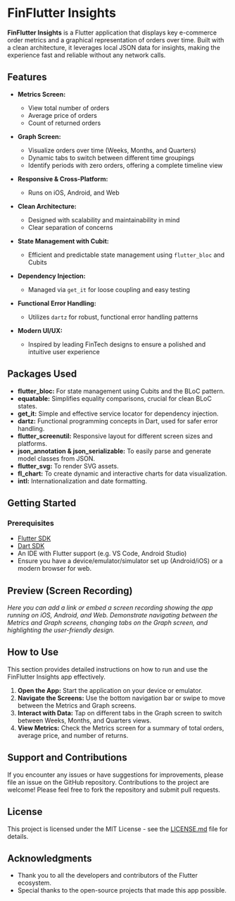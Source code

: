 # FinFlutter Insights

**FinFlutter Insights** is a Flutter application that displays key e-commerce order metrics and a graphical representation of orders over time. Built with a clean architecture, it leverages local JSON data for insights, making the experience fast and reliable without any network calls.

## Features

- **Metrics Screen:**  
  - View total number of orders  
  - Average price of orders  
  - Count of returned orders

- **Graph Screen:**  
  - Visualize orders over time (Weeks, Months, and Quarters)  
  - Dynamic tabs to switch between different time groupings  
  - Identify periods with zero orders, offering a complete timeline view

- **Responsive & Cross-Platform:**  
  - Runs on iOS, Android, and Web

- **Clean Architecture:**  
  - Designed with scalability and maintainability in mind  
  - Clear separation of concerns

- **State Management with Cubit:**  
  - Efficient and predictable state management using `flutter_bloc` and Cubits

- **Dependency Injection:**  
  - Managed via `get_it` for loose coupling and easy testing

- **Functional Error Handling:**  
  - Utilizes `dartz` for robust, functional error handling patterns

- **Modern UI/UX:**  
  - Inspired by leading FinTech designs to ensure a polished and intuitive user experience

## Packages Used

- **flutter_bloc:** For state management using Cubits and the BLoC pattern.  
- **equatable:** Simplifies equality comparisons, crucial for clean BLoC states.  
- **get_it:** Simple and effective service locator for dependency injection.  
- **dartz:** Functional programming concepts in Dart, used for safer error handling.  
- **flutter_screenutil:** Responsive layout for different screen sizes and platforms.  
- **json_annotation & json_serializable:** To easily parse and generate model classes from JSON.  
- **flutter_svg:** To render SVG assets.  
- **fl_chart:** To create dynamic and interactive charts for data visualization.  
- **intl:** Internationalization and date formatting.

## Getting Started

### Prerequisites

- [Flutter SDK](https://flutter.dev/docs/get-started/install)  
- [Dart SDK](https://dart.dev/get-dart)  
- An IDE with Flutter support (e.g. VS Code, Android Studio)  
- Ensure you have a device/emulator/simulator set up (Android/iOS) or a modern browser for web.

## Preview (Screen Recording)

*Here you can add a link or embed a screen recording showing the app running on iOS, Android, and Web. Demonstrate navigating between the Metrics and Graph screens, changing tabs on the Graph screen, and highlighting the user-friendly design.*

## How to Use

This section provides detailed instructions on how to run and use the FinFlutter Insights app effectively.

1. **Open the App:** Start the application on your device or emulator.
2. **Navigate the Screens:** Use the bottom navigation bar or swipe to move between the Metrics and Graph screens.
3. **Interact with Data:** Tap on different tabs in the Graph screen to switch between Weeks, Months, and Quarters views.
4. **View Metrics:** Check the Metrics screen for a summary of total orders, average price, and number of returns.

## Support and Contributions

If you encounter any issues or have suggestions for improvements, please file an issue on the GitHub repository. Contributions to the project are welcome! Please feel free to fork the repository and submit pull requests.

## License

This project is licensed under the MIT License - see the [LICENSE.md](LICENSE.md) file for details.

## Acknowledgments

- Thank you to all the developers and contributors of the Flutter ecosystem.
- Special thanks to the open-source projects that made this app possible.